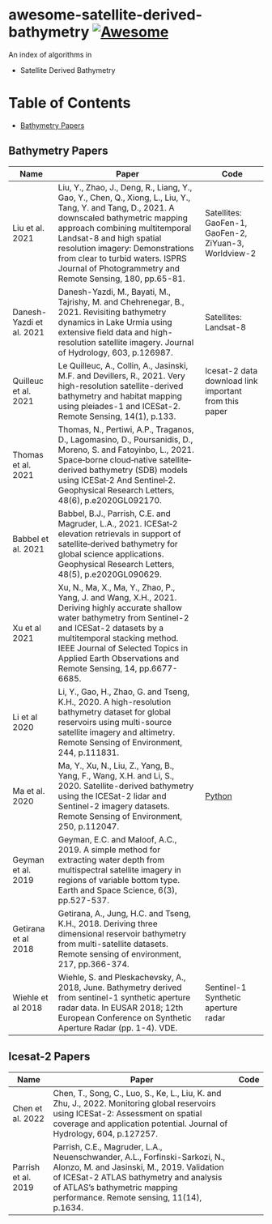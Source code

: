 # awesome-satellite-derived-bathymetry [![Awesome](https://awesome.re/badge.svg)](https://awesome.re)

An index of algorithms in
- Satellite Derived Bathymetry
<!--- - causal machine learning: solves ML problems ---!>

<!---
**Reproducibility is important!** We will remove those methods without open-source code unless it is a survey/review paper.

Please cite [our survey paper](https://arxiv.org/pdf/1809.09337) if this index is helpful.
```
@article{guo2020survey,
  title={A survey of learning causality with data: Problems and methods},
  author={Guo, Ruocheng and Cheng, Lu and Li, Jundong and Hahn, P Richard and Liu, Huan},
  journal={ACM Computing Surveys (CSUR)},
  volume={53},
  number={4},
  pages={1--37},
  year={2020},
  publisher={ACM New York, NY, USA}
}
```
-->
# Table of Contents

- [Bathymetry Papers](#papers)

## Bathymetry Papers
|Name|Paper|Code|
|---|---|---|
|Liu et al. 2021|Liu, Y., Zhao, J., Deng, R., Liang, Y., Gao, Y., Chen, Q., Xiong, L., Liu, Y., Tang, Y. and Tang, D., 2021. A downscaled bathymetric mapping approach combining multitemporal Landsat-8 and high spatial resolution imagery: Demonstrations from clear to turbid waters. ISPRS Journal of Photogrammetry and Remote Sensing, 180, pp.65-81.|Satellites: GaoFen-1, GaoFen-2, ZiYuan-3, Worldview-2|
|Danesh-Yazdi et al. 2021|Danesh-Yazdi, M., Bayati, M., Tajrishy, M. and Chehrenegar, B., 2021. Revisiting bathymetry dynamics in Lake Urmia using extensive field data and high-resolution satellite imagery. Journal of Hydrology, 603, p.126987.|Satellites: Landsat-8|
|Quilleuc et al. 2021|Le Quilleuc, A., Collin, A., Jasinski, M.F. and Devillers, R., 2021. Very high-resolution satellite-derived bathymetry and habitat mapping using pleiades-1 and ICESat-2. Remote Sensing, 14(1), p.133.|Icesat-2 data download link important from this paper|
|Thomas et al. 2021|Thomas, N., Pertiwi, A.P., Traganos, D., Lagomasino, D., Poursanidis, D., Moreno, S. and Fatoyinbo, L., 2021. Space‐borne cloud‐native satellite‐derived bathymetry (SDB) models using ICESat‐2 And Sentinel‐2. Geophysical Research Letters, 48(6), p.e2020GL092170.||
|Babbel et al. 2021|Babbel, B.J., Parrish, C.E. and Magruder, L.A., 2021. ICESat‐2 elevation retrievals in support of satellite‐derived bathymetry for global science applications. Geophysical Research Letters, 48(5), p.e2020GL090629.||
|Xu et al 2021|Xu, N., Ma, X., Ma, Y., Zhao, P., Yang, J. and Wang, X.H., 2021. Deriving highly accurate shallow water bathymetry from Sentinel-2 and ICESat-2 datasets by a multitemporal stacking method. IEEE Journal of Selected Topics in Applied Earth Observations and Remote Sensing, 14, pp.6677-6685.||
|Li et al 2020|Li, Y., Gao, H., Zhao, G. and Tseng, K.H., 2020. A high-resolution bathymetry dataset for global reservoirs using multi-source satellite imagery and altimetry. Remote Sensing of Environment, 244, p.111831.||
|Ma et al. 2020|Ma, Y., Xu, N., Liu, Z., Yang, B., Yang, F., Wang, X.H. and Li, S., 2020. Satellite-derived bathymetry using the ICESat-2 lidar and Sentinel-2 imagery datasets. Remote Sensing of Environment, 250, p.112047.|[Python](https://github.com/manmeet3591/sdb_thailand)|
|Geyman et al. 2019|Geyman, E.C. and Maloof, A.C., 2019. A simple method for extracting water depth from multispectral satellite imagery in regions of variable bottom type. Earth and Space Science, 6(3), pp.527-537.||
|Getirana et al 2018|Getirana, A., Jung, H.C. and Tseng, K.H., 2018. Deriving three dimensional reservoir bathymetry from multi-satellite datasets. Remote sensing of environment, 217, pp.366-374.||
|Wiehle et al 2018|Wiehle, S. and Pleskachevsky, A., 2018, June. Bathymetry derived from sentinel-1 synthetic aperture radar data. In EUSAR 2018; 12th European Conference on Synthetic Aperture Radar (pp. 1-4). VDE.|Sentinel-1 Synthetic aperture radar|


## Icesat-2 Papers
|Name|Paper|Code|
|---|---|---|
|Chen et al. 2022|Chen, T., Song, C., Luo, S., Ke, L., Liu, K. and Zhu, J., 2022. Monitoring global reservoirs using ICESat-2: Assessment on spatial coverage and application potential. Journal of Hydrology, 604, p.127257.||
|Parrish et al. 2019|Parrish, C.E., Magruder, L.A., Neuenschwander, A.L., Forfinski-Sarkozi, N., Alonzo, M. and Jasinski, M., 2019. Validation of ICESat-2 ATLAS bathymetry and analysis of ATLAS’s bathymetric mapping performance. Remote sensing, 11(14), p.1634.||




